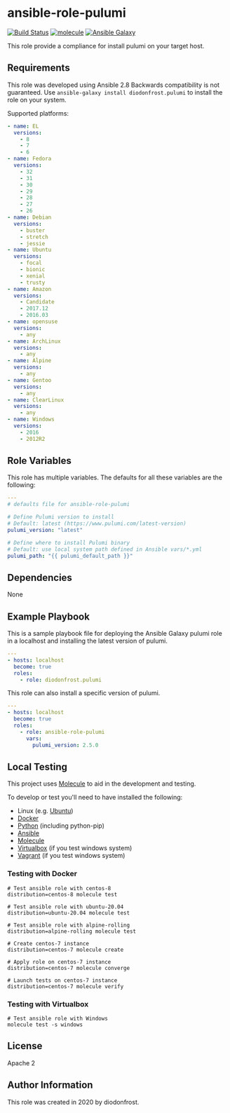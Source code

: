# ansible-role-pulumi

[![Build Status](https://travis-ci.com/diodonfrost/ansible-role-pulumi.svg?branch=master)](https://travis-ci.com/diodonfrost/ansible-role-pulumi)
[![molecule](https://github.com/diodonfrost/ansible-role-pulumi/workflows/molecule/badge.svg)](https://github.com/diodonfrost/ansible-role-pulumi/actions)
[![Ansible Galaxy](https://img.shields.io/badge/galaxy-diodonfrost.pulumi-660198.svg)](https://galaxy.ansible.com/diodonfrost/pulumi)

This role provide a compliance for install pulumi on your target host.

## Requirements

This role was developed using Ansible 2.8 Backwards compatibility is not guaranteed.
Use `ansible-galaxy install diodonfrost.pulumi` to install the role on your system.

Supported platforms:

```yaml
- name: EL
  versions:
    - 8
    - 7
    - 6
- name: Fedora
  versions:
    - 32
    - 31
    - 30
    - 29
    - 28
    - 27
    - 26
- name: Debian
  versions:
    - buster
    - stretch
    - jessie
- name: Ubuntu
  versions:
    - focal
    - bionic
    - xenial
    - trusty
- name: Amazon
  versions:
    - Candidate
    - 2017.12
    - 2016.03
- name: opensuse
  versions:
    - any
- name: ArchLinux
  versions:
    - any
- name: Alpine
  versions:
    - any
- name: Gentoo
  versions:
    - any
- name: ClearLinux
  versions:
    - any
- name: Windows
  versions:
    - 2016
    - 2012R2
```

## Role Variables

This role has multiple variables. The defaults for all these variables are the following:

```yaml
---
# defaults file for ansible-role-pulumi

# Define Pulumi version to install
# Default: latest (https://www.pulumi.com/latest-version)
pulumi_version: "latest"

# Define where to install Pulumi binary
# Default: use local system path defined in Ansible vars/*.yml
pulumi_path: "{{ pulumi_default_path }}"
```

## Dependencies

None

## Example Playbook

This is a sample playbook file for deploying the Ansible Galaxy pulumi role in a localhost and installing the latest version of pulumi.

```yaml
---
- hosts: localhost
  become: true
  roles:
    - role: diodonfrost.pulumi
```

This role can also install a specific version of pulumi.

```yaml
---
- hosts: localhost
  become: true
  roles:
    - role: ansible-role-pulumi
      vars:
        pulumi_version: 2.5.0
```

## Local Testing

This project uses [Molecule](http://molecule.readthedocs.io/) to aid in the
development and testing.

To develop or test you'll need to have installed the following:

* Linux (e.g. [Ubuntu](http://www.ubuntu.com/))
* [Docker](https://www.docker.com/)
* [Python](https://www.python.org/) (including python-pip)
* [Ansible](https://www.ansible.com/)
* [Molecule](http://molecule.readthedocs.io/)
* [Virtualbox](https://www.virtualbox.org/) (if you test windows system)
* [Vagrant](https://www.vagrantup.com/downloads.html) (if you test windows system)

### Testing with Docker

```shell
# Test ansible role with centos-8
distribution=centos-8 molecule test

# Test ansible role with ubuntu-20.04
distribution=ubuntu-20.04 molecule test

# Test ansible role with alpine-rolling
distribution=alpine-rolling molecule test

# Create centos-7 instance
distribution=centos-7 molecule create

# Apply role on centos-7 instance
distribution=centos-7 molecule converge

# Launch tests on centos-7 instance
distribution=centos-7 molecule verify
```

### Testing with Virtualbox

```shell
# Test ansible role with Windows
molecule test -s windows
```

## License

Apache 2

## Author Information

This role was created in 2020 by diodonfrost.
